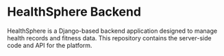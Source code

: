 # HealthSphere Backend

HealthSphere is a Django-based backend application designed to manage health records and fitness data. This repository contains the server-side code and API for the platform.
